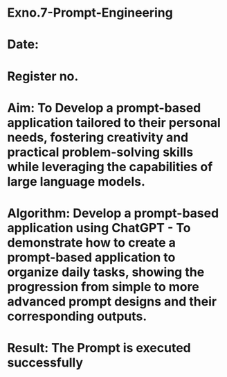 # Exno.7-Prompt-Engineering
# Date:
# Register no.
# Aim: To Develop a prompt-based application tailored to their personal needs, fostering creativity and practical problem-solving skills while leveraging the capabilities of large language models.



# Algorithm: Develop a prompt-based application using ChatGPT - To demonstrate how to create a prompt-based application to organize daily tasks, showing the progression from simple to more advanced prompt designs and their corresponding outputs.




# Result: The Prompt is executed successfully


